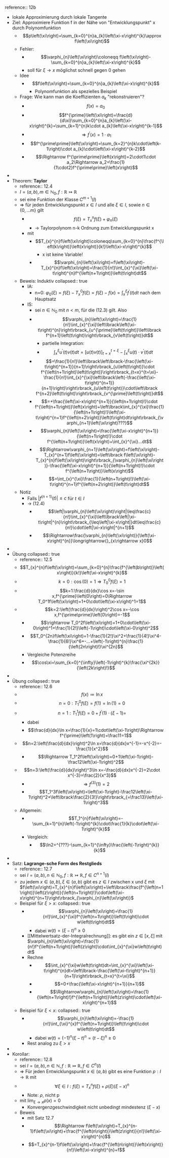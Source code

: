 reference:: 12b

- lokale Approximierung durch lokale Tangente
- Ziel: Approximiere Funktion f in der Nähe von "Entwicklungspunkt" x durch Polynomfunktion
	- $$p\left(\xi\right)=\sum_{k=0}^{n}a_{k}\left(\xi-x\right)^{k}\approx f\left(\xi\right)$$
	- Fehler:
		- $$\varphi_{n}\left(\xi\right)\coloneqq f\left(\xi\right)-\sum_{k=0}^{n}a_{k}\left(\xi-x\right)^{k}$$
		- soll für $\xi\rightarrow x$ möglichst schnell gegen 0 gehen
	- Idee
		- $$f\left(\xi\right)=\sum_{k=0}^{n}a_{k}\left(\xi-x\right)^{k}$$
			- Polynomfunktion als spezielles Beispiel
	- Frage: Wie kann man die Koeffizienten $a_{k}$ "rekonstruieren"?
		- $$f\left(x\right)=a_0$$
		- $$f^{\prime}\left(\xi\right)=\frac{d}{d\xi}\sum_{k=0}^{n}a_{k}\left(\xi-x\right)^{k}=\sum_{k=1}^{n}k\cdot a_{k}\left(\xi-x\right)^{k-1}$$
		- $$\Rightarrow f^{\prime}\left(x\right)=1\cdot a_1$$
		- $$f^{\prime\prime}\left(\xi\right)=\sum_{k=2}^{n}k\cdot\left(k-1\right)\cdot a_{k}\cdot\left(\xi-x\right)^{k-2}$$
		- $$\Rightarrow f^{\prime\prime}\left(x\right)=2\cdot1\cdot a_2\Rightarrow a_2=\frac{1}{1\cdot2}f^{\prime\prime}\left(x\right)$$
-
- Theorem: **Taylor**
	- reference:: 12.4
	- $I=\left(a,b\right),m\in\mathbb{N}_0,f:\mathbb{R}\rightarrowtail\mathbb{R}$
	- sei eine Funktion der Klasse $C^{m+1}\left(I\right)$
	- => für jeden Entwicklungspunkt $x\in I$ und alle $\xi\in I$, sowie $n\in\left\lbrace0,...m\right\rbrace$ gilt
		- $$f\left(\xi\right)=T_{x}^{n}f\left(\xi\right)+\varphi_{n}\left(\xi\right)$$
			- -> Taylorpolynom n-k Ordnung zum Entwicklungspunkt x
		- mit
			- $$T_{x}^{n}f\left(\xi\right)\coloneqq\sum_{k=0}^{n}\frac{f^{\left(k\right)}\left(x\right)}{k!}\left(\xi-x\right)^{k}$$
				- x ist keine Variable!
			- $$\varphi_{n}\left(\xi\right)=f\left(\xi\right)-T_{x}^{n}f\left(\xi\right)=\frac{1}{n!}\int_{x}^{\xi}\left(\xi-t\right)^{n}f^{\left(n+1\right)}\left(t\right)dt$$
	- Beweis: Induktiv
	  collapsed:: true
		- IA:
			- n=0: $\varphi_0\left(\xi\right)=f\left(\xi\right)-T_{x}^0f\left(\xi\right)=f\left(\xi\right)-f\left(x\right)=\int_{x}^{\xi}f^{\prime}\left(t\right)dt$ nach dem Hauptsatz
		- IS:
			- sei $n\in\mathbb{N}_0$ mit $n<m$, für die (12.3) gilt. Also
			- $$\varphi_{n}\left(\xi\right)=\frac{1}{n!}\int_{x}^{\xi}\left\lbrack\left(\xi-t\right)^{n}\right\rbrack_{u^{\prime}\left(t\right)}\left\lbrack f^{n+1}\left(t\right)\right\rbrack_{v\left(t\right)}dt$$
				- partielle Integration:
				- $$\int_{x}^{\xi}u^{\prime}\left(t\right)v\left(t\right)dt=\left\lbrack u\left(t\right)v\left(t\right)\right\rbrack_{t=x}^{t=\xi}-\int_{x}^{\xi}u\left(t\right)\cdot v^{\prime}\left(t\right)dt$$
			- $$=\frac{1}{n!}\left\lbrack\left\lbrack-\frac{\left(\xi-t\right)^{n+1}}{n+1}\right\rbrack_{u\left(t\right)}\cdot f^{\left(n+1\right)\left(t\right)}\right\rbrack_{t=x}^{t=\xi}-\frac{1}{n!}\int_{x}^{\xi}\left\lbrack\left(-\frac{\left(\xi-t\right)^{n+1}}{n+1}\right)\right\rbrack_{u\left(t\right)}\cdot\left\lbrack f^{n+2}\left(t\right)\right\rbrack_{v^{\prime}\left(t\right)}dt$$
			- $$=+\frac{\left(\xi-x\right)^{n+1}}{\left(n+1\right)!}\cdot f^{\left(n+1\right)}\left(x\right)+\left\lbrack\int_{x}^{\xi}\frac{1}{\left(n+1\right)!}\left(\xi-t\right)^{n+1}f^{\left(n+2\right)}\left(t\right)dt\right\rbrack_{\varphi_{n+1}\left(\xi\right)???}$$
			- $$\varphi_{n}\left(\xi\right)=\frac{\left(\xi-x\right)^{n+1}}{\left(n+1\right)!}\cdot f^{\left(n+1\right)}\left(x\right)+\int_{x}^{\xi}...dt$$
			- $$\Rightarrow\varphi_{n+1}\left(\xi\right)=f\left(\xi\right)-T_{x}^{n+1}f\left(\xi\right)=\left\lbrack f\left(\xi\right)-T_{x}^{n}f\left(\xi\right)\right\rbrack_{\varphi_{n}\left(\xi\right)}-\frac{\left(\xi-x\right)^{n+1}}{\left(n+1\right)!}\cdot f^{\left(n+1\right)}\left(x\right)$$
			- $$=\int_{x}^{\xi}\frac{1}{\left(n+1\right)!}\left(\xi-t\right)^{n+1}f^{\left(n+2\right)}\left(t\right)dt$$
	- Notiz
		- Falls $\left|f^{\left(n+1\right)}\left(t\right)\right|\leq c$ für $t\in I$
		- -> (12.4)
			- $$\left|\varphi_{n}\left(\xi\right)\right|\leq\frac{c}{n!}\int_{x}^{\xi}\left\lbrack\left|\xi-t\right|^{n}\right\rbrack_{\leq\left|\xi-x\right|}dt\leq\frac{c}{n!}\cdot\left|\xi-x\right|^{n+1}$$
			- $$\Rightarrow\frac{\varphi_{n}\left(\xi\right)}{\left(\xi-x\right)^{n}}\longrightarrow{}_{x\rightarrow x}0$$
-
- Übung
  collapsed:: true
	- reference:: 12.5
	- $$T_{x}^{n}f\left(\xi\right)=\sum_{k=0}^{n}\frac{f^{\left(b\right)}\left(x\right)}{k!}\left(\xi-x\right)^{k}$$
	- $$k=0:\cos\left(0\right)=1\Rightarrow T_0^0f\left(\xi\right)=1$$
	- $$k=1:\frac{d}{dx}\cos x=-\sin x,f^{\prime}\left(0\right)=0\Rightarrow T_0^1f\left(\xi\right)=1+0\cdot\left(\xi-x\right)^1=1$$
	- $$k=2:\left(\frac{d}{dx}\right)^2\cos x=-\cos x,f^{\prime\prime}\left(0\right)=-1$$
		- $$\rightarrow T_0^2f\left(\xi\right)=1+0\cdot\left(\xi-0\right)^1+\frac{1}{2!}\left(-1\right)\cdot\left(\xi-0\right)^2$$
		- $$T_0^{2n}f\left(\xi\right)=1-\frac{1}{2!}\xi^2+\frac{1}{4!}\xi^4-\frac{1}{6!}\xi^6+-...+\left(-1\right)^{n}\frac{1}{\left(2n\right)!}\xi^{2n}$$
		- Vergleiche Potenzreihe
		- $$\cos\xi=\sum_{k=0}^{\infty}\left(-1\right)^{k}\frac{\xi^{2k}}{\left(2k\right)!}$$
-
- Übung
  collapsed:: true
	- reference:: 12.6
	- $$f\left(x\right)\coloneqq\ln x$$
	- $$n=0:T_1^0f\left(\xi\right)=f\left(1\right)=\ln\left(1\right)=0$$
	- $$n=1:T_1^1f\left(\xi\right)=0+f^{\prime}\left(1\right)\cdot\left(\xi-1\right)=$$
		- dabei
		- $$\frac{d}{dx}\ln x=\frac{1}{x}=1\cdot\left(\xi-1\right)\Rightarrow f^{\prime}\left(1\right)=\frac11=1$$
	- $$n=2:\left(\frac{d}{dx}\right)^2\ln x=\frac{d}{dx}x^{-1}=-x^{-2}=-\frac{1}{x^2}$$
		- $$\Rightarrow T_1^2f\left(\xi\right)=0+1\left(\xi-1\right)-\frac12\left(\xi-1\right)^2$$
	- $$n=3:\left(\frac{d}{dx}\right)^3\ln x=-\frac{d}{dx}x^{-2}=2\cdot x^{-3}=\frac{2}{x^3}$$
		- $$\Rightarrow f^{\left(3\right)}\left(1\right)=2$$
		- $$T_1^3f\left(\xi\right)=\left(\xi-1\right)-\frac12\left(\xi-1\right)^2+\left\lbrack\frac{2}{3!}\right\rbrack_{=\frac13}\left(\xi-1\right)^3$$
	- Allgemein:
		- $$T_1^{n}f\left(\xi\right)=-\sum_{k=1}^{n}\left(-1\right)^{k}\cdot\frac{1}{k}\cdot\left(\xi-1\right)^{k}$$
		- Vergleich:
			- $$\ln2=^{???}-\sum_{k=1}^{\infty}\frac{\left(-1\right)^{k}}{k}$$
-
- Satz: **Lagrange-sche Form des Restglieds**
	- reference:: 12.7
	- sei $I=\left(a,b\right),n\in\mathbb{N}_0,f:\mathbb{R}\rightarrowtail\mathbb{R},f\in C^{n+1}\left(I\right)$
	- zu jedem $x\in\left(a,b\right),\xi\in\left(a,b\right)$ gibt es $z\in I$ zwischen x und $\xi$ mit $f\left(\xi\right)=T_{x}^{n}f\left(\xi\right)+\left\lbrack\frac{f^{\left(n+1\right)}\left(z\right)}{\left(n+1\right)!}\cdot\left(\xi-x\right)^{n+1}\right\rbrack_{\varphi_{n}\left(\xi\right)}$
	- Beispiel für $\xi>x:$
	  collapsed:: true
		- $$\varphi_{n}\left(\xi\right)=\frac{1}{n!}\int_{x}^{\xi}f^{\left(n+1\right)}\left(t\right)\cdot w\left(t\right)dt$$
			- dabei $w\left(t\right)=\left(\xi-t\right)^{n}\geq0$
		- [[Mittelwertsatz-der-Integralrechnung]]: es gibt ein $z\in\left\lbrack x,\xi\right\rbrack$ mit $\varphi_{n}\left(\xi\right)=\frac{1}{n!}f^{\left(n+1\right)}\left(z\right)\cdot\int_{x}^{\xi}w\left(t\right)dt$
		- Rechne
			- $$\int_{x}^{\xi}w\left(t\right)dt=\int_{x}^{\xi}\left(\xi-t\right)^{n}dt=\left\lbrack-\frac{\left(\xi-t\right)^{n+1}}{n+1}\right\rbrack_{t=x}^{t=\xi}$$
			- $$=0+\frac{\left(\xi-x\right)^{n+1}}{n+1}$$
			- $$\Rightarrow\varphi_{n}\left(\xi\right)=\frac{1}{\left(n+1\right)!}f^{\left(n+1\right)}\left(z\right)\cdot\left(\xi-x\right)^{n+1}$$
	- Beispiel für $\xi<x$:
	  collapsed:: true
		- $$\varphi_{n}\left(\xi\right)=-\frac{1}{n!}\int_{\xi}^{x}f^{\left(n+1\right)}\left(t\right)\cdot w\left(t\right)dt$$
			- dabei $w\left(t\right)=\left(-1\right)^{n}\left(\xi-t\right)^{n}=\left(t-\xi\right)^{n}\geq0$
		- Rest analog zu $\xi>x$
-
- Korollar:
	- reference:: 12.8
	- sei $I=\left(a,b\right),n\in\mathbb{N},f:\mathbb{R}\rightarrowtail\mathbb{R},f\in C^{n}\left(I\right)$
	- => Für jeden Entwicklungspunkt $x\in\left(a,b\right)$ gibt es eine Funktion $p:I\rightarrow\mathbb{R}$ mit
	- $$\forall\xi\in I:f\left(\xi\right)=T_{x}^{n}f\left(\xi\right)+\rho\left(\xi\right)\left(\xi-x\right)^{n}$$
		- Note: $\rho$, nicht p
	- mit $\lim_{\xi\rightarrow x}\rho\left(x\right)=0$
		- Konvergenzgeschwindigkeit nicht unbedingt mindestenz $\left(\xi-x\right)$
	- Beweis
		- mit Satz 12.7
		- $$\Rightarrow f\left(\xi\right)=T_{x}^{n-1}f\left(\xi\right)+\frac{f^{\left(n\right)}\left(z\right)}{n!}\left(\xi-x\right)^{n}$$
		- $$=T_{x}^{n-1}f\left(\xi\right)+\frac{f^{\left(n\right)}\left(x\right)}{n!}\left(\xi-x\right)^{n}+f$$